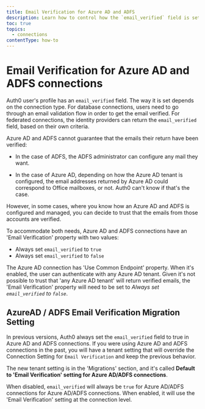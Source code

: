 ```yaml
---
title: Email Verification for Azure AD and ADFS
description: Learn how to control how the `email_verified` field is set for Azure AD and ADFS
toc: true
topics:
  - connections
contentType: how-to
---
```

# Email Verification for Azure AD and ADFS connections

Auth0 user's profile has an `email_verified` field. The way it is set depends on the connection type. For database connections, users need to go through an email validation flow in order to get the email verified. For federated connections, the identity providers can return the `email_verified` field, based on their own criteria.

Azure AD and ADFS cannot guarantee that the emails their return have been verified: 

- In the case of ADFS, the ADFS administrator can configure any mail they want. 

- In the case of Azure AD, depending on how the Azure AD tenant is configured, the email addresses returned by Azure AD could correspond to Office mailboxes, or not. Auth0 can't know if that's the case.

However, in some cases, where you know how an Azure AD and ADFS is configured and managed, you can decide to trust that the emails from those accounts are verified.

To accommodate both needs, Azure AD and ADFS connections have an 'Email Verification' property with two values:

- Always set `email_verified` to `true`
- Always set `email_verified` to `false`

The Azure AD connection has 'Use Common Endpoint' property. When it's enabled, the user can authenticate with any Azure AD tenant. Given it's not possible to trust that 'any Azure AD tenant' will return verified emails, the 'Email Verification' property will need to be set to *Always set `email_verified` to `false`*.

## AzureAD / ADFS Email Verification Migration Setting

In previous versions, Auth0 always set the `email_verified` field to true in Azure AD and ADFS connections. If you were using Azure AD and ADFS connections in the past, you will have a tenant setting that will override the Connection Setting for `Email Verification` and keep the previous behavior. 

The new tenant setting is in the 'Migrations' section, and it's called **Default to 'Email Verification' setting for Azure AD/ADFS connections**.

When disabled, `email_verified` will always be `true` for Azure AD/ADFS connections for Azure AD/ADFS connections. When enabled, it will use the 'Email Verification' setting at the connection level.


